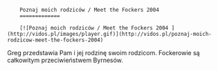 
        Poznaj moich rodziców / Meet the Fockers 2004 
        =============
        
        [![Poznaj moich rodziców / Meet the Fockers 2004 ](http://vidos.pl/images/player.gif)](http://vidos.pl/poznaj-moich-rodzicow-meet-the-fockers-2004)
        
        
 Greg przedstawia Pam i jej rodzinę swoim rodzicom. Fockerowie są całkowitym przeciwieństwem Byrnesów.
    